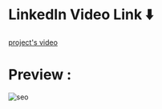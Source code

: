 # LinkedIn Video Link ⬇️
[project's video](https://www.linkedin.com/feed/update/urn:li:activity:7181306315477053440/)
# Preview : 
![seo](https://github.com/Bilal-Ishtiyaque/SEO-Landing-or-Home-Page/assets/139645574/7c73ea0c-2181-4a61-8065-62710d62a04c)
